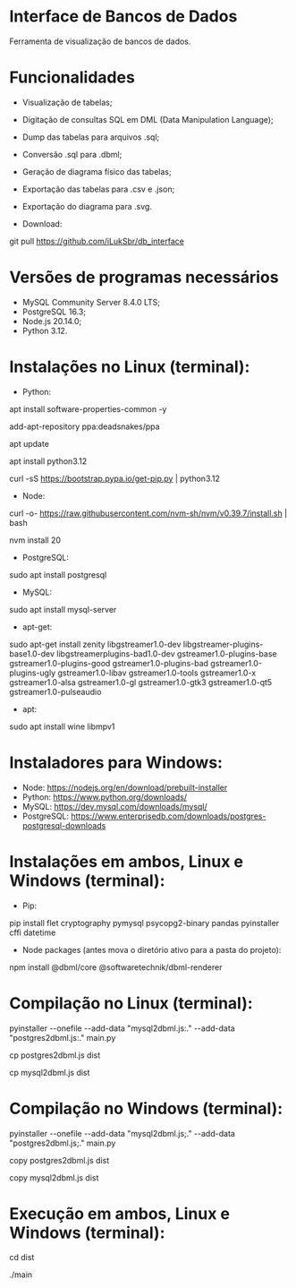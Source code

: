 # Interface de Bancos de Dados
Ferramenta de visualização de bancos de dados.

# Funcionalidades
- Visualização de tabelas;
- Digitação de consultas SQL em DML (Data Manipulation Language);
- Dump das tabelas para arquivos .sql;
- Conversão .sql para .dbml;
- Geração de diagrama físico das tabelas;
- Exportação das tabelas para .csv e .json;
- Exportação do diagrama para .svg.

- Download:

git pull https://github.com/iLukSbr/db_interface

# Versões de programas necessários
- MySQL Community Server 8.4.0 LTS;
- PostgreSQL 16.3;
- Node.js 20.14.0;
- Python 3.12.

# Instalações no Linux (terminal):
- Python:

apt install software-properties-common -y

add-apt-repository ppa:deadsnakes/ppa

apt update

apt install python3.12

curl -sS https://bootstrap.pypa.io/get-pip.py | python3.12 

- Node:

curl -o- https://raw.githubusercontent.com/nvm-sh/nvm/v0.39.7/install.sh | bash

nvm install 20

- PostgreSQL:

sudo apt install postgresql

- MySQL:

sudo apt install mysql-server

- apt-get:

sudo apt-get install zenity libgstreamer1.0-dev libgstreamer-plugins-base1.0-dev libgstreamerplugins-bad1.0-dev gstreamer1.0-plugins-base gstreamer1.0-plugins-good gstreamer1.0-plugins-bad gstreamer1.0-plugins-ugly gstreamer1.0-libav gstreamer1.0-tools gstreamer1.0-x gstreamer1.0-alsa gstreamer1.0-gl gstreamer1.0-gtk3 gstreamer1.0-qt5 gstreamer1.0-pulseaudio

- apt:

sudo apt install wine libmpv1

# Instaladores para Windows:
- Node: https://nodejs.org/en/download/prebuilt-installer
- Python: https://www.python.org/downloads/
- MySQL: https://dev.mysql.com/downloads/mysql/
- PostgreSQL: https://www.enterprisedb.com/downloads/postgres-postgresql-downloads

# Instalações em ambos, Linux e Windows (terminal):
- Pip:

pip install flet cryptography pymysql psycopg2-binary pandas pyinstaller cffi datetime

- Node packages (antes mova o diretório ativo para a pasta do projeto):

npm install @dbml/core @softwaretechnik/dbml-renderer

# Compilação no Linux (terminal):
pyinstaller --onefile --add-data "mysql2dbml.js:." --add-data "postgres2dbml.js:." main.py

cp postgres2dbml.js dist

cp mysql2dbml.js dist

# Compilação no Windows (terminal):
pyinstaller --onefile --add-data "mysql2dbml.js;." --add-data "postgres2dbml.js;." main.py

copy postgres2dbml.js dist

copy mysql2dbml.js dist

# Execução em ambos, Linux e Windows (terminal):
cd dist

./main
